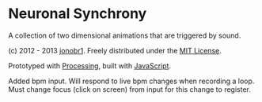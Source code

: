 Neuronal Synchrony
==================

A collection of two dimensional animations that are triggered by sound.

(c) 2012 - 2013 [jonobr1](http://jonobr1.com/). Freely distributed under the [MIT License](http://opensource.org/licenses/MIT).

Prototyped with [Processing](http://processing.org/), built with [JavaScript](http://jonobr1.github.com/two.js).

Added bpm input. Will respond to live bpm changes when recording a loop. Must change focus (click on screen) from input for this change to register.
